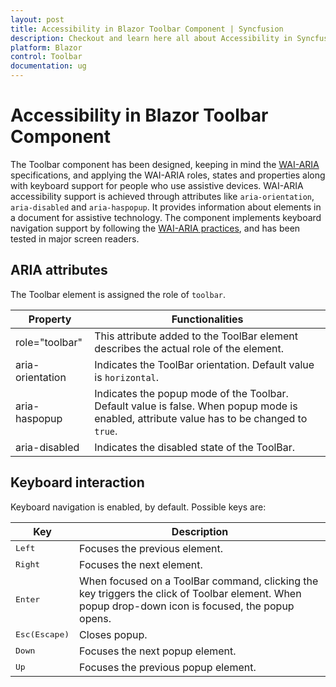 ```yaml
---
layout: post
title: Accessibility in Blazor Toolbar Component | Syncfusion
description: Checkout and learn here all about Accessibility in Syncfusion Blazor Toolbar component and much more.
platform: Blazor
control: Toolbar
documentation: ug
---
```


# Accessibility in Blazor Toolbar Component

The Toolbar component has been designed,  keeping in mind the [WAI-ARIA](http://www.w3.org/WAI/PF/aria-practices/) specifications, and applying the WAI-ARIA roles, states and properties along with keyboard support for people who use assistive devices. WAI-ARIA accessibility support is achieved through attributes like `aria-orientation`, `aria-disabled` and `aria-haspopup`. It provides
  information about elements in a document for assistive technology.  The component implements keyboard navigation support by following the [WAI-ARIA practices](https://www.w3.org/TR/wai-aria-practices/), and has been tested in major screen readers.

## ARIA attributes

The Toolbar element is assigned the role of `toolbar`.

| **Property** | **Functionalities** |
| --- | --- |
| role="toolbar" | This attribute added to the ToolBar element describes the actual role of the element. |
| aria-orientation | Indicates the ToolBar orientation. Default value is `horizontal`. |
| aria-haspopup | Indicates the popup mode of the Toolbar. Default value is false. When popup mode is enabled, attribute value has to be changed to `true`. |
| aria-disabled | Indicates the disabled state of the ToolBar. |

## Keyboard interaction

Keyboard navigation is enabled, by default. Possible keys are:

| Key | Description |
|-------- | ------|
| <kbd>Left</kbd>    | Focuses the previous element. |
| <kbd>Right</kbd>   | Focuses the next element. |
| <kbd>Enter</kbd> | When focused on a ToolBar command, clicking the key triggers the click of Toolbar element. When popup drop-down icon is focused, the popup opens. |
| <kbd>Esc(Escape)</kbd> | Closes popup. |
| <kbd>Down</kbd> | Focuses the next popup element.  |
| <kbd>Up</kbd> | Focuses the previous popup element. |